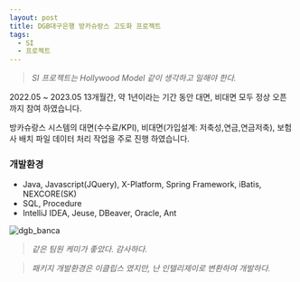 ```yaml
---
layout: post
title: DGB대구은행 방카슈랑스 고도화 프로젝트
tags:
  - SI
  - 프로젝트
---
```


>*SI 프로젝트는 Hollywood Model 같이 생각하고 일해야 한다.*

2022.05 ~ 2023.05 13개월간, 약 1년이라는 기간 동안 대면, 비대면 모두 정상 오픈까지 참여 하였습니다. 

방카슈랑스 시스템의 대면(수수료/KPI), 비대면(가입설계: 저축성,연금,연금저축), 보험사 배치 파일 데이터 처리 작업을 주로 진행 하였습니다.

### 개발환경
- Java, Javascript(JQuery), X-Platform, Spring Framework, iBatis, NEXCORE(SK)
- SQL, Procedure
- IntelliJ IDEA, Jeuse, DBeaver, Oracle, Ant

![dgb_banca](https://github.com/uphoon/uphoon.github.io/releases/download/posts/dgb_banca.png "DGB Banca")

>*같은 팀원 케미가 좋았다. 감사하다.*

>*패키지 개발환경은 이클립스 였지만, 난 인텔리제이로 변환하여 개발하다.*




